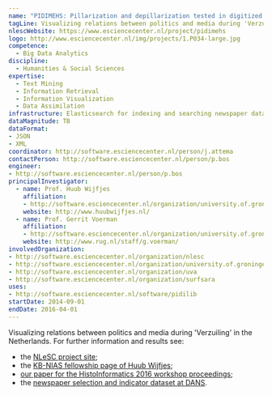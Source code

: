 ```yaml
---
name: "PIDIMEHS: Pillarization and depillarization tested in digitized media historical sources"
tagLine: Visualizing relations between politics and media during 'Verzuiling' in the Netherlands
nlescWebsite: https://www.esciencecenter.nl/project/pidimehs
logo: http://www.esciencecenter.nl/img/projects/1.P034-large.jpg
competence:
  - Big Data Analytics
discipline:
  - Humanities & Social Sciences
expertise:
  - Text Mining
  - Information Retrieval
  - Information Visualization
  - Data Assimilation
infrastructure: Elasticsearch for indexing and searching newspaper data, iPython notebook for interactive analysis
dataMagnitude: TB
dataFormat:
- JSON
- XML
coordinator: http://software.esciencecenter.nl/person/j.attema
contactPerson: http://software.esciencecenter.nl/person/p.bos
engineer:
- http://software.esciencecenter.nl/person/p.bos
principalInvestigator:
  - name: Prof. Huub Wijfjes
    affiliation:
    - http://software.esciencecenter.nl/organization/university.of.groningen
    website: http://www.huubwijfjes.nl/
  - name: Prof. Gerrit Voerman
    affiliation:
    - http://software.esciencecenter.nl/organization/university.of.groningen
    website: http://www.rug.nl/staff/g.voerman/
involvedOrganization:
- http://software.esciencecenter.nl/organization/nlesc
- http://software.esciencecenter.nl/organization/university.of.groningen
- http://software.esciencecenter.nl/organization/uva
- http://software.esciencecenter.nl/organization/surfsara
uses:
- http://software.esciencecenter.nl/software/pidilib
startDate: 2014-09-01
endDate: 2016-04-01
---
```


Visualizing relations between politics and media during 'Verzuiling' in the Netherlands. For further information and results see:

- the [NLeSC project site](https://www.esciencecenter.nl/project/pidimehs);
- the [KB-NIAS fellowship page of Huub Wijfjes](https://www.kb.nl/organisatie/kb-fellowship/huub-wijfjes);
- [our paper for the HistoInformatics 2016 workshop proceedings](http://ceur-ws.org/Vol-1632/paper_8.pdf);
- the [newspaper selection and indicator dataset at DANS](http://dx.doi.org/10.17026/dans-xzj-vhgd).
